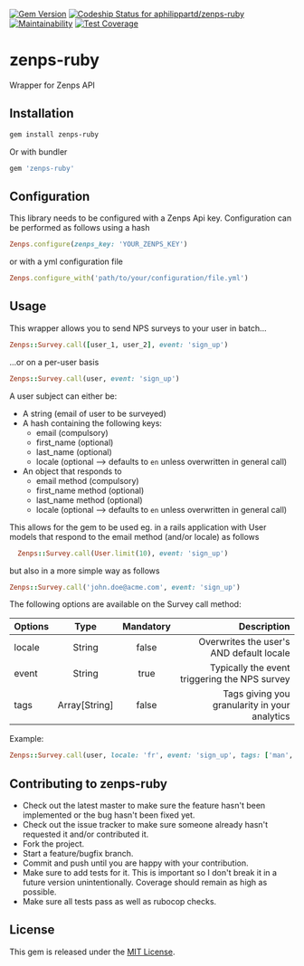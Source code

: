 [![Gem Version](https://badge.fury.io/rb/zenps-ruby.svg)](https://badge.fury.io/rb/zenps-ruby)
[![Codeship Status for aphilippartd/zenps-ruby](https://app.codeship.com/projects/beb50360-2413-0137-0f16-0e0a32caa97a/status?branch=master)](https://app.codeship.com/projects/330078)
[![Maintainability](https://api.codeclimate.com/v1/badges/065b707a3ccd884c40d6/maintainability)](https://codeclimate.com/github/aphilippartd/zenps-ruby/maintainability)
[![Test Coverage](https://api.codeclimate.com/v1/badges/065b707a3ccd884c40d6/test_coverage)](https://codeclimate.com/github/aphilippartd/zenps-ruby/test_coverage)

# zenps-ruby

Wrapper for Zenps API

## Installation
```sh
gem install zenps-ruby
```

Or with bundler

```ruby
gem 'zenps-ruby'
```


## Configuration

This library needs to be configured with a Zenps Api key. Configuration can be performed as follows using a hash

```ruby
Zenps.configure(zenps_key: 'YOUR_ZENPS_KEY')
```

or with a yml configuration file

```ruby
Zenps.configure_with('path/to/your/configuration/file.yml')
```

## Usage

This wrapper allows you to send NPS surveys to your user in batch...

```ruby
Zenps::Survey.call([user_1, user_2], event: 'sign_up')
```

...or on a per-user basis

```ruby
Zenps::Survey.call(user, event: 'sign_up')
```

A user subject can either be:

  - A string (email of user to be surveyed)
  - A hash containing the following keys:
    - email (compulsory)
    - first_name (optional)
    - last_name (optional)
    - locale (optional --> defaults to `en` unless overwritten in general call)
  - An object that responds to
    - email method (compulsory)
    - first_name method (optional)
    - last_name method (optional)
    - locale (optional --> defaults to `en` unless overwritten in general call)

This allows for the gem to be used eg. in a rails application with User models that respond to the email method (and/or locale) as follows

```ruby
  Zenps::Survey.call(User.limit(10), event: 'sign_up')
```

but also in a more simple way as follows

```ruby
Zenps::Survey.call('john.doe@acme.com', event: 'sign_up')
```

The following options are available on the Survey call method:

| Options | Type            | Mandatory | Description                                     |
| --------|:---------------:| :--------:|------------------------------------------------:|
| locale  | String          | false     | Overwrites the user's AND default locale        |
| event   | String          | true      | Typically the event triggering the NPS survey   |
| tags    | Array\[String\] | false     | Tags giving you granularity in your analytics   |

Example:

```ruby
Zenps::Survey.call(user, locale: 'fr', event: 'sign_up', tags: ['man', 'facebook'])
```


## Contributing to zenps-ruby

* Check out the latest master to make sure the feature hasn't been implemented or the bug hasn't been fixed yet.
* Check out the issue tracker to make sure someone already hasn't requested it and/or contributed it.
* Fork the project.
* Start a feature/bugfix branch.
* Commit and push until you are happy with your contribution.
* Make sure to add tests for it. This is important so I don't break it in a future version unintentionally. Coverage should remain as high as possible.
* Make sure all tests pass as well as rubocop checks.

## License

This gem is released under the [MIT License](http://www.opensource.org/licenses/MIT).
